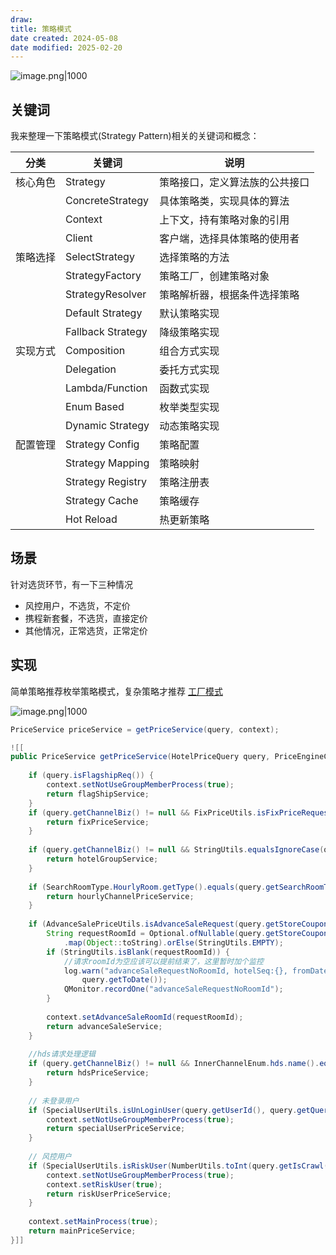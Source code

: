 ```yaml
---
draw:
title: 策略模式
date created: 2024-05-08
date modified: 2025-02-20
---
```


![image.png|1000](https://imagehosting4picgo.oss-cn-beijing.aliyuncs.com/imagehosting/fix-dir%2Fpicgo%2Fpicgo-clipboard-images%2F2024%2F05%2F09%2F21-59-11-5f6779e792be0e23e156e8f6b6b16723-20240509215910-8a13f2.png)

<!-- more -->

## 关键词

我来整理一下策略模式(Strategy Pattern)相关的关键词和概念：

| 分类   | 关键词               | 说明              |
| ---- | ----------------- | --------------- |
| 核心角色 | Strategy          | 策略接口，定义算法族的公共接口 |
|      | ConcreteStrategy  | 具体策略类，实现具体的算法   |
|      | Context           | 上下文，持有策略对象的引用   |
|      | Client            | 客户端，选择具体策略的使用者  |
| 策略选择 | SelectStrategy    | 选择策略的方法         |
|      | StrategyFactory   | 策略工厂，创建策略对象     |
|      | StrategyResolver  | 策略解析器，根据条件选择策略  |
|      | Default Strategy  | 默认策略实现          |
|      | Fallback Strategy | 降级策略实现          |
| 实现方式 | Composition       | 组合方式实现          |
|      | Delegation        | 委托方式实现          |
|      | Lambda/Function   | 函数式实现           |
|      | Enum Based        | 枚举类型实现          |
|      | Dynamic Strategy  | 动态策略实现          |
| 配置管理 | Strategy Config   | 策略配置            |
|      | Strategy Mapping  | 策略映射            |
|      | Strategy Registry | 策略注册表           |
|      | Strategy Cache    | 策略缓存            |
|      | Hot Reload        | 热更新策略           |

## 场景

针对选货环节，有一下三种情况

- 风控用户，不选货，不定价
- 携程新套餐，不选货，直接定价
- 其他情况，正常选货，正常定价

## 实现

简单策略推荐枚举策略模式，复杂策略才推荐 [工厂模式](工厂模式.md)

![image.png|1000](https://imagehosting4picgo.oss-cn-beijing.aliyuncs.com/imagehosting/fix-dir%2Fpicgo%2Fpicgo-clipboard-images%2F2024%2F05%2F09%2F22-51-22-35cba26b11c40367e9b419a5d56321fe-20240509225121-e49006.png)

```java
PriceService priceService = getPriceService(query, context);

![[
public PriceService getPriceService(HotelPriceQuery query, PriceEngineContext context) {  
  
    if (query.isFlagshipReq()) {  
        context.setNotUseGroupMemberProcess(true);  
        return flagShipService;  
    }  
    if (query.getChannelBiz() != null && FixPriceUtils.isFixPriceRequest(query.getChannelBiz())) {  
        return fixPriceService;  
    }  
  
    if (query.getChannelBiz() != null && StringUtils.equalsIgnoreCase(query.getChannelBiz().getId(), "hotelGroupService")) {  
        return hotelGroupService;  
    }  
  
    if (SearchRoomType.HourlyRoom.getType().equals(query.getSearchRoomType())) {  
        return hourlyChannelPriceService;  
    }  
  
    if (AdvanceSalePriceUtils.isAdvanceSaleRequest(query.getStoreCoupon())) {  
        String requestRoomId = Optional.ofNullable(query.getStoreCoupon().get(AdvanceSaleRequestKey.ROOMID))  
            .map(Object::toString).orElse(StringUtils.EMPTY);  
        if (StringUtils.isBlank(requestRoomId)) {  
            //请求roomId为空应该可以提前结束了，这里暂时加个监控  
            log.warn("advanceSaleRequestNoRoomId, hotelSeq:{}, fromDate:{}, toDate:{}", query.getHotelSeq(), query.getFromDate(),  
                query.getToDate());  
            QMonitor.recordOne("advanceSaleRequestNoRoomId");  
        }  
  
        context.setAdvanceSaleRoomId(requestRoomId);  
        return advanceSaleService;  
    }  
  
    //hds请求处理逻辑  
    if (query.getChannelBiz() != null && InnerChannelEnum.hds.name().equals(query.getChannelBiz().getId())) {  
        return hdsPriceService;  
    }  
  
    // 未登录用户  
    if (SpecialUserUtils.isUnLoginUser(query.getUserId(), query.getQueryEnum().getTag())) {  
        context.setNotUseGroupMemberProcess(true);  
        return specialUserPriceService;  
    }  
  
    // 风控用户  
    if (SpecialUserUtils.isRiskUser(NumberUtils.toInt(query.getIsCrawl(), 0), query.getQueryEnum().getTag())) {  
        context.setNotUseGroupMemberProcess(true);  
        context.setRiskUser(true);  
        return riskUserPriceService;  
    }  
  
    context.setMainProcess(true);  
    return mainPriceService;  
}]]
```
